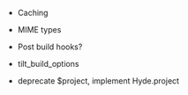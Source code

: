 - Caching
- MIME types

- Post build hooks?
- tilt_build_options
- deprecate $project, implement Hyde.project
